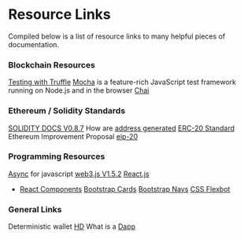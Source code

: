 # Resource Links
Compiled below is a list of resource links to many helpful pieces of documentation.

### Blockchain Resources
[Testing with Truffle](https://www.trufflesuite.com/docs/truffle/testing/testing-your-contracts)
[Mocha](https://mochajs.org/) is a feature-rich JavaScript test framework running on Node.js and in the browser
[Chai](https://www.chaijs.com/)

### Ethereum / Solidity Standards
[SOLIDITY DOCS V0.8.7](https://docs.soliditylang.org/en/v0.8.7/)
How are [address generated](https://ethereum.stackexchange.com/questions/3542/how-are-ethereum-addresses-generated)
[ERC-20 Standard](https://en.bitcoinwiki.org/wiki/ERC20)
Ethereum Improvement Proposal [eip-20](https://github.com/ethereum/EIPs/blob/master/EIPS/eip-20.md)

### Programming Resources
[Async](https://javascript.info/async) for javascript
[web3.js V1.5.2](https://web3js.readthedocs.io/en/v1.5.2/)
[React.js](https://reactjs.org/docs/getting-started.html)
 - [React Components](https://reactjs.org/docs/react-component.html)
[Bootstrap Cards](https://getbootstrap.com/docs/4.0/components/card/)
[Bootstrap Navs](https://getbootstrap.com/docs/4.0/components/navs/)
[CSS Flexbot](https://www.w3schools.com/Css/css3_flexbox.asp)


### General Links
Deterministic wallet [HD](https://en.bitcoin.it/wiki/Deterministic_wallet)
What is a [Dapp](https://ethereum.stackexchange.com/questions/383/what-is-a-dapp)
